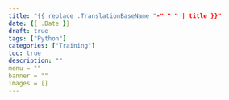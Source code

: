 ```yaml
---
title: "{{ replace .TranslationBaseName "-" " " | title }}"
date: {{ .Date }}
draft: true
tags: ["Python"]
categories: ["Training"]
toc: true
description: ""
menu = ""
banner = ""
images = []
---
```


<!--more-->
